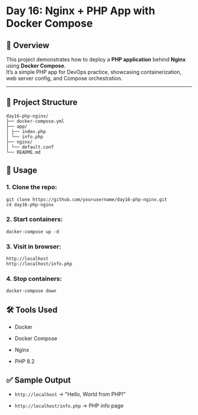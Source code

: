 # Day 16: Nginx + PHP App with Docker Compose

## 📌 Overview
This project demonstrates how to deploy a **PHP application** behind **Nginx** using **Docker Compose**.  
It’s a simple PHP app for DevOps practice, showcasing containerization, web server config, and Compose orchestration.

---

## 📂 Project Structure
```
day16-php-nginx/
├── docker-compose.yml
├── app/
│ ├── index.php
│ └── info.php
├── nginx/
│ └── default.conf
└── README.md
```
## 🚀 Usage

### 1. Clone the repo:
```
git clone https://github.com/yourusername/day16-php-nginx.git
cd day16-php-nginx
```
### 2. Start containers:
```
docker-compose up -d
```
### 3. Visit in browser:
```
http://localhost
http://localhost/info.php
```
### 4. Stop containers:
```
docker-compose down
```
## 🛠️ Tools Used

- Docker

- Docker Compose

- Nginx

- PHP 8.2
## ✅ Sample Output

- `http://localhost` → "Hello, World from PHP!"

- `http://localhost/info.php` → PHP info page